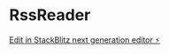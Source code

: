 # RssReader

[Edit in StackBlitz next generation editor ⚡️](https://stackblitz.com/~/github.com/pekagius/RssReader)